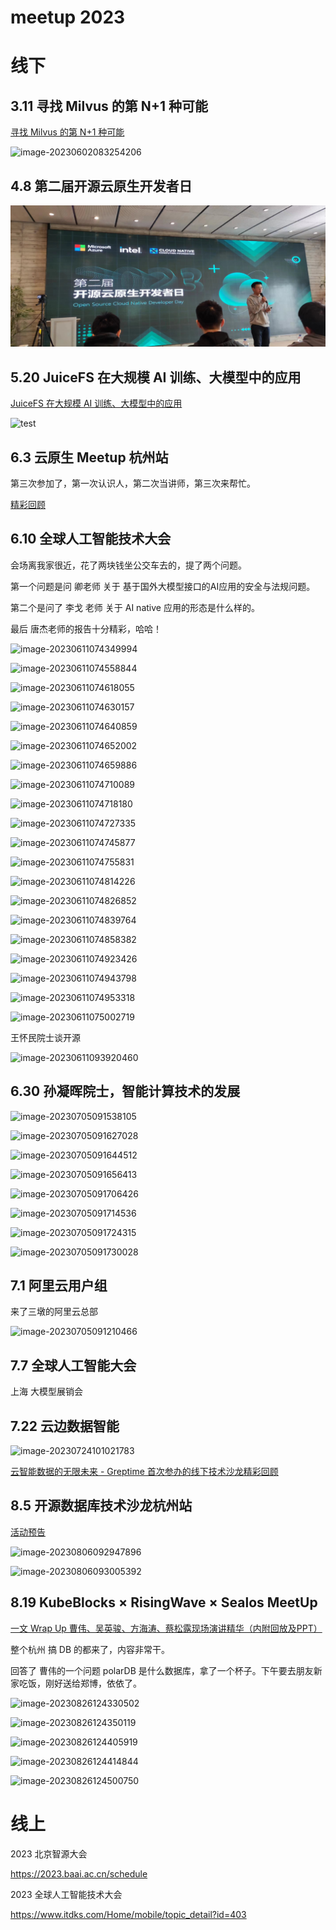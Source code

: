 # meetup 2023


<!--more-->

# 线下

## 3.11 寻找 Milvus 的第 N+1 种可能

[寻找 Milvus 的第 N+1 种可能](https://mp.weixin.qq.com/s/ZVhAh6hUNpEAAFXLk_oLYw)



![image-20230602083254206](https://zhuyaguang-1308110266.cos.ap-shanghai.myqcloud.com/img/image-20230602083254206.png)



## 4.8 第二届开源云原生开发者日

![image-20230601141814004](../img/image-20230601141814004.png)



## 5.20 JuiceFS 在大规模 AI 训练、大模型中的应用

[JuiceFS 在大规模 AI 训练、大模型中的应用](https://mp.weixin.qq.com/s/1S1ukT-WfnvqtEf4VfgECg)

![test](https://zhuyaguang-1308110266.cos.ap-shanghai.myqcloud.com/img/WechatIMG9.jpeg)



## 6.3 云原生 Meetup 杭州站

第三次参加了，第一次认识人，第二次当讲师，第三次来帮忙。

[精彩回顾](https://mp.weixin.qq.com/s/KQLW1uXDDhmfgxnKTVm8Ng)

## 6.10 全球人工智能技术大会

会场离我家很近，花了两块钱坐公交车去的，提了两个问题。

第一个问题是问 卿老师 关于 基于国外大模型接口的AI应用的安全与法规问题。

第二个是问了 李戈 老师 关于 AI native 应用的形态是什么样的。

最后 唐杰老师的报告十分精彩，哈哈！

![image-20230611074349994](https://zhuyaguang-1308110266.cos.ap-shanghai.myqcloud.com/img/image-20230611074349994.png)



![image-20230611074558844](https://zhuyaguang-1308110266.cos.ap-shanghai.myqcloud.com/img/image-20230611074558844.png)

![image-20230611074618055](https://zhuyaguang-1308110266.cos.ap-shanghai.myqcloud.com/img/image-20230611074618055.png)

![image-20230611074630157](https://zhuyaguang-1308110266.cos.ap-shanghai.myqcloud.com/img/image-20230611074630157.png)



![image-20230611074640859](https://zhuyaguang-1308110266.cos.ap-shanghai.myqcloud.com/img/image-20230611074640859.png)



![image-20230611074652002](https://zhuyaguang-1308110266.cos.ap-shanghai.myqcloud.com/img/image-20230611074652002.png)



![image-20230611074659886](https://zhuyaguang-1308110266.cos.ap-shanghai.myqcloud.com/img/image-20230611074659886.png)



![image-20230611074710089](https://zhuyaguang-1308110266.cos.ap-shanghai.myqcloud.com/img/image-20230611074710089.png)



![image-20230611074718180](https://zhuyaguang-1308110266.cos.ap-shanghai.myqcloud.com/img/image-20230611074718180.png)

![image-20230611074727335](https://zhuyaguang-1308110266.cos.ap-shanghai.myqcloud.com/img/image-20230611074727335.png)



![image-20230611074745877](https://zhuyaguang-1308110266.cos.ap-shanghai.myqcloud.com/img/image-20230611074745877.png)



![image-20230611074755831](https://zhuyaguang-1308110266.cos.ap-shanghai.myqcloud.com/img/image-20230611074755831.png)



![image-20230611074814226](https://zhuyaguang-1308110266.cos.ap-shanghai.myqcloud.com/img/image-20230611074814226.png)



![image-20230611074826852](https://zhuyaguang-1308110266.cos.ap-shanghai.myqcloud.com/img/image-20230611074826852.png)



![image-20230611074839764](https://zhuyaguang-1308110266.cos.ap-shanghai.myqcloud.com/img/image-20230611074839764.png)



![image-20230611074858382](https://zhuyaguang-1308110266.cos.ap-shanghai.myqcloud.com/img/image-20230611074858382.png)



![image-20230611074923426](https://zhuyaguang-1308110266.cos.ap-shanghai.myqcloud.com/img/image-20230611074923426.png)

![image-20230611074943798](https://zhuyaguang-1308110266.cos.ap-shanghai.myqcloud.com/img/image-20230611074943798.png)



![image-20230611074953318](https://zhuyaguang-1308110266.cos.ap-shanghai.myqcloud.com/img/image-20230611074953318.png)



![image-20230611075002719](https://zhuyaguang-1308110266.cos.ap-shanghai.myqcloud.com/img/image-20230611075002719.png)



王怀民院士谈开源

![image-20230611093920460](https://zhuyaguang-1308110266.cos.ap-shanghai.myqcloud.com/img/image-20230611093920460.png)

## 6.30 孙凝晖院士，智能计算技术的发展



![image-20230705091538105](https://zhuyaguang-1308110266.cos.ap-shanghai.myqcloud.com/img/image-20230705091538105.png)



![image-20230705091627028](https://zhuyaguang-1308110266.cos.ap-shanghai.myqcloud.com/img/image-20230705091627028.png)

![image-20230705091644512](https://zhuyaguang-1308110266.cos.ap-shanghai.myqcloud.com/img/image-20230705091644512.png)



![image-20230705091656413](https://zhuyaguang-1308110266.cos.ap-shanghai.myqcloud.com/img/image-20230705091656413.png)

![image-20230705091706426](https://zhuyaguang-1308110266.cos.ap-shanghai.myqcloud.com/img/image-20230705091706426.png)



![image-20230705091714536](https://zhuyaguang-1308110266.cos.ap-shanghai.myqcloud.com/img/image-20230705091714536.png)

![image-20230705091724315](https://zhuyaguang-1308110266.cos.ap-shanghai.myqcloud.com/img/image-20230705091724315.png)



![image-20230705091730028](https://zhuyaguang-1308110266.cos.ap-shanghai.myqcloud.com/img/image-20230705091730028.png)



## 7.1 阿里云用户组

来了三墩的阿里云总部

![image-20230705091210466](https://zhuyaguang-1308110266.cos.ap-shanghai.myqcloud.com/img/image-20230705091210466.png)



## 7.7 全球人工智能大会

上海 大模型展销会



## 7.22 云边数据智能

![image-20230724101021783](https://zhuyaguang-1308110266.cos.ap-shanghai.myqcloud.com/img/image-20230724101021783.png)

[云智能数据的无限未来 - Greptime 首次参办的线下技术沙龙精彩回顾](https://mp.weixin.qq.com/s/iBQJnPV16QxTNFZJO6N8wA)

## 8.5 开源数据库技术沙龙杭州站

[活动预告](https://mp.weixin.qq.com/s/Z_MXuo9v105TEZNic8FRSg)

![image-20230806092947896](https://zhuyaguang-1308110266.cos.ap-shanghai.myqcloud.com/img/image-20230806092947896.png)

![image-20230806093005392](https://zhuyaguang-1308110266.cos.ap-shanghai.myqcloud.com/img/image-20230806093005392.png)

## 8.19 KubeBlocks × RisingWave × Sealos MeetUp

[一文 Wrap Up 曹伟、吴英骏、方海涛、蔡松露现场演讲精华（内附回放及PPT）](https://mp.weixin.qq.com/s/j9kuNPKJyzy2sp8uvk6eiQ)



整个杭州 搞 DB 的都来了，内容非常干。

回答了 曹伟的一个问题 polarDB 是什么数据库，拿了一个杯子。下午要去朋友新家吃饭，刚好送给郑博，依依了。



![image-20230826124330502](https://zhuyaguang-1308110266.cos.ap-shanghai.myqcloud.com/img/image-20230826124330502.png)

![image-20230826124350119](https://zhuyaguang-1308110266.cos.ap-shanghai.myqcloud.com/img/image-20230826124350119.png)

![image-20230826124405919](https://zhuyaguang-1308110266.cos.ap-shanghai.myqcloud.com/img/image-20230826124405919.png)

![image-20230826124414844](https://zhuyaguang-1308110266.cos.ap-shanghai.myqcloud.com/img/image-20230826124414844.png)

![image-20230826124500750](https://zhuyaguang-1308110266.cos.ap-shanghai.myqcloud.com/img/image-20230826124500750.png)

# 线上

2023 北京智源大会

https://2023.baai.ac.cn/schedule

2023 全球人工智能技术大会

https://www.itdks.com/Home/mobile/topic_detail?id=403


